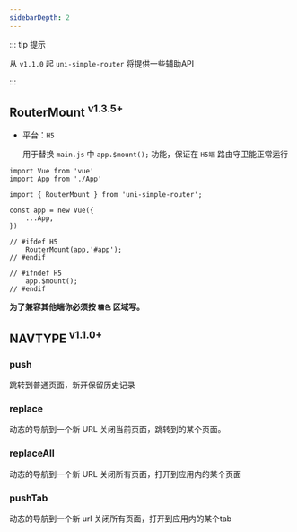 ```yaml
---
sidebarDepth: 2
---
```


::: tip 提示

从 `v1.1.0` 起 `uni-simple-router` 将提供一些辅助API

:::

## RouterMount <sup>v1.3.5+</sup>

* 平台：`H5`

    用于替换 `main.js` 中 `app.$mount();` 功能，保证在 `H5端` 路由守卫能正常运行

```js{10-16}
import Vue from 'vue'
import App from './App'

import { RouterMount } from 'uni-simple-router';

const app = new Vue({
    ...App,
})

// #ifdef H5
	RouterMount(app,'#app');
// #endif

// #ifndef H5
	app.$mount();
// #endif
```

**为了兼容其他端你必须按 `糟色` 区域写。**

## NAVTYPE <sup>v1.1.0+</sup>
### push
跳转到普通页面，新开保留历史记录

### replace
动态的导航到一个新 URL 关闭当前页面，跳转到的某个页面。

### replaceAll
动态的导航到一个新 URL 关闭所有页面，打开到应用内的某个页面

### pushTab
动态的导航到一个新 url 关闭所有页面，打开到应用内的某个tab